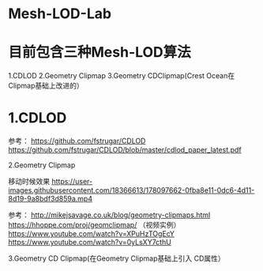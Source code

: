 # Mesh-LOD-Lab

# 目前包含三种Mesh-LOD算法
1.CDLOD
2.Geometry Clipmap
3.Geometry CDClipmap(Crest Ocean在Clipmap基础上改进的）

# 1.CDLOD
参考：
https://github.com/fstrugar/CDLOD
https://github.com/fstrugar/CDLOD/blob/master/cdlod_paper_latest.pdf


2.Geometry Clipmap

移动时候效果
https://user-images.githubusercontent.com/18366613/178097662-0fba8e11-0dc6-4d11-8d19-9a8bdf3d859a.mp4

参考：
http://mikejsavage.co.uk/blog/geometry-clipmaps.html
https://hhoppe.com/proj/geomclipmap/
（视频实例）
https://www.youtube.com/watch?v=XPuHzTOgEcY
https://www.youtube.com/watch?v=0yLsXY7cthU

3.Geometry CD Clipmap(在Geometry Clipmap基础上引入 CD属性）
